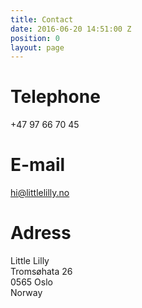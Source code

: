 ```yaml
---
title: Contact
date: 2016-06-20 14:51:00 Z
position: 0
layout: page
---
```


# Telephone
+47 97 66 70 45

# E-mail
hi@littlelilly.no

# Adress
Little Lilly  
Tromsøhata 26  
0565 Oslo  
Norway
